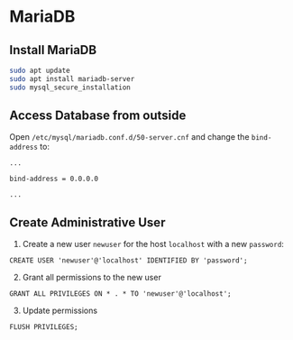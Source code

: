 # MariaDB 

## Install MariaDB

```bash
sudo apt update
sudo apt install mariadb-server
sudo mysql_secure_installation
```

## Access Database from outside

Open `/etc/mysql/mariadb.conf.d/50-server.cnf` and change the `bind-address` to:

```
...

bind-address = 0.0.0.0

...
```

## Create Administrative User
1. Create a new user `newuser` for the host `localhost` with a new `password`:

```mysql
CREATE USER 'newuser'@'localhost' IDENTIFIED BY 'password';
```

2. Grant all permissions to the new user

```mysql
GRANT ALL PRIVILEGES ON * . * TO 'newuser'@'localhost';
``` 

3. Update permissions

```mysql
FLUSH PRIVILEGES;
```
